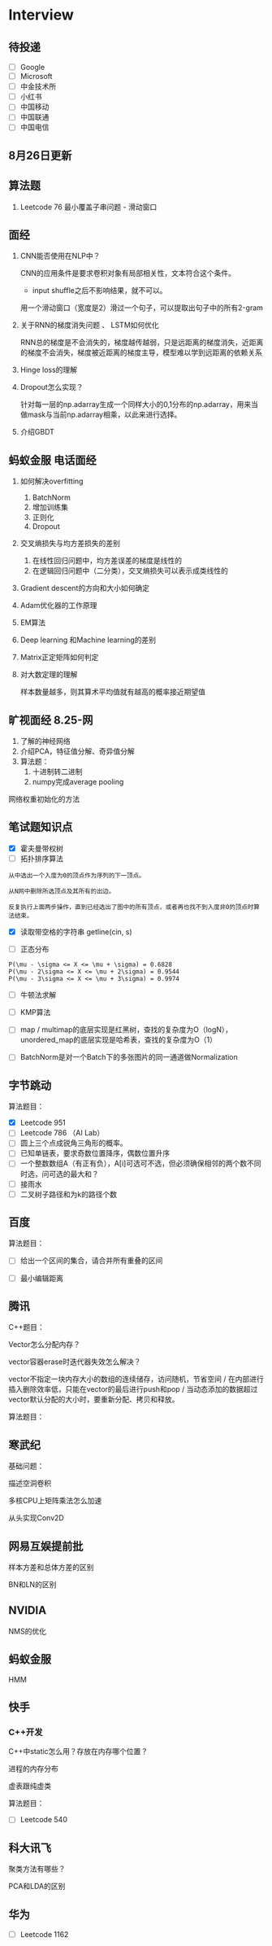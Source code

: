 # Interview

## 待投递

- [ ] Google 
- [ ] Microsoft 
- [ ] 中金技术所 
- [ ] 小红书 
- [ ] 中国移动 
- [ ] 中国联通 
- [ ] 中国电信

## 8月26日更新

## 算法题

1. Leetcode 76 最小覆盖子串问题 - 滑动窗口

## 面经

1. CNN能否使用在NLP中？

   CNN的应用条件是要求卷积对象有局部相关性，文本符合这个条件。

   - input shuffle之后不影响结果，就不可以。

   用一个滑动窗口（宽度是2）滑过一个句子，可以提取出句子中的所有2-gram

2. 关于RNN的梯度消失问题 、 LSTM如何优化

   RNN总的梯度是不会消失的，梯度越传越弱，只是远距离的梯度消失，近距离的梯度不会消失，梯度被近距离的梯度主导，模型难以学到远距离的依赖关系

3. Hinge loss的理解

4. Dropout怎么实现？

   针对每一层的np.adarray生成一个同样大小的0,1分布的np.adarray，用来当做mask与当前np.adarray相乘，以此来进行选择。

5. 介绍GBDT

## 蚂蚁金服 电话面经

1. 如何解决overfitting

   1. BatchNorm
   2. 增加训练集
   3. 正则化
   4. Dropout

2. 交叉熵损失与均方差损失的差别

   1. 在线性回归问题中，均方差误差的梯度是线性的
   2. 在逻辑回归问题中（二分类），交叉熵损失可以表示成类线性的

3. Gradient descent的方向和大小如何确定

4. Adam优化器的工作原理

5. EM算法

6. Deep learning 和Machine learning的差别

7. Matrix正定矩阵如何判定

8. 对大数定理的理解

   样本数量越多，则其算术平均值就有越高的概率接近期望值

## 旷视面经 8.25-网

1. 了解的神经网络
2. 介绍PCA，特征值分解、奇异值分解
3. 算法题：
   1. 十进制转二进制
   2. numpy完成average pooling

网络权重初始化的方法
## 笔试题知识点

- [x] 霍夫曼带权树
- [ ] 拓扑排序算法
```
从中选出一个入度为0的顶点作为序列的下一顶点。

从N网中删除所选顶点及其所有的出边。

反复执行上面两步操作，直到已经选出了图中的所有顶点，或者再也找不到入度非0的顶点时算法结束。
```
- [x] 读取带空格的字符串 getline(cin, s)

- [ ] 正态分布

```
P(\mu - \sigma <= X <= \mu + \sigma) = 0.6828
P(\mu - 2\sigma <= X <= \mu + 2\sigma) = 0.9544
P(\mu - 3\sigma <= X <= \mu + 3\sigma) = 0.9974
```
- [ ] 牛顿法求解

- [ ] KMP算法

- [ ] map / multimap的底层实现是红黑树，查找的复杂度为O（logN），unordered_map的底层实现是哈希表，查找的复杂度为O（1）

- [ ] BatchNorm是对一个Batch下的多张图片的同一通道做Normalization

## 字节跳动

算法题目：

- [x] Leetcode 951 
- [ ] Leetcode 786 （AI Lab）
- [ ] 圆上三个点成锐角三角形的概率。
- [ ] 已知单链表，要求奇数位置降序，偶数位置升序
- [ ] 一个整数数组A（有正有负），A[i]可选可不选，但必须确保相邻的两个数不同时选，问可选的最大和？
- [ ] 接雨水
- [ ] 二叉树子路径和为k的路径个数

## 百度

算法题目：

- [ ] 给出一个区间的集合，请合并所有重叠的区间

- [ ] 最小编辑距离

## 腾讯

C++题目：

Vector怎么分配内存？

vector容器erase时迭代器失效怎么解决？

vector不指定一块内存大小的数组的连续储存，访问随机，节省空间 / 在内部进行插入删除效率低，只能在vector的最后进行push和pop / 当动态添加的数据超过vector默认分配的大小时，要重新分配、拷贝和释放。

算法题目：

## 寒武纪

基础问题：

描述空洞卷积

多核CPU上矩阵乘法怎么加速
 
从头实现Conv2D

## 网易互娱提前批

样本方差和总体方差的区别

BN和LN的区别

## NVIDIA

NMS的优化

## 蚂蚁金服

HMM

## 快手

### C++开发

C++中static怎么用？存放在内存哪个位置？

进程的内存分布

虚表跟纯虚类

算法题目：

- [ ] Leetcode 540

## 科大讯飞

聚类方法有哪些？

PCA和LDA的区别

## 华为

- [ ] Leetcode 1162
